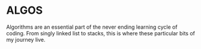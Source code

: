 # ALGOS
Algorithms are an essential part of the never ending learning cycle of coding. From singly linked list to stacks, this is where these particular bits of my journey live.
